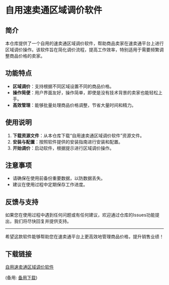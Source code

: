 # 自用速卖通区域调价软件

## 简介
本仓库提供了一个自用的速卖通区域调价软件，帮助商品卖家在速卖通平台上进行区域调价操作。该软件旨在简化调价流程，提高工作效率，特别适用于需要频繁调整商品价格的卖家。

## 功能特点
- **区域调价**：支持根据不同区域设置不同的商品价格。
- **操作简便**：用户界面友好，操作简单，即使是没有技术背景的卖家也能轻松上手。
- **高效管理**：能够批量处理商品价格调整，节省大量时间和精力。

## 使用说明
1. **下载资源文件**：从本仓库下载“自用速卖通区域调价软件”资源文件。
2. **安装与配置**：按照软件提供的安装指南进行安装和配置。
3. **开始调价**：启动软件，根据提示进行区域调价操作。

## 注意事项
- 请确保在使用前备份重要数据，以防数据丢失。
- 建议在使用过程中定期保存工作进度。

## 反馈与支持
如果您在使用过程中遇到任何问题或有任何建议，欢迎通过仓库的Issues功能提出，我们将尽快回复并提供支持。

---

希望这款软件能够帮助您在速卖通平台上更高效地管理商品价格，提升销售业绩！

## 下载链接
[自用速卖通区域调价软件](https://pan.quark.cn/s/cc176a4cfd8a) 

(备用: [备用下载](https://pan.baidu.com/s/1mTjxNMcpH9p74Qs-ry8YsA?pwd=xa7d))
